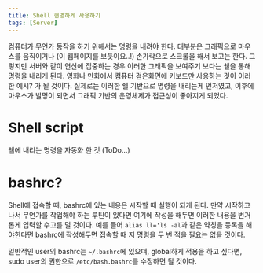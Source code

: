 ```yaml
---
title: Shell 현명하게 사용하기
tags: [Server]
---
```


컴퓨터가 무언가 동작을 하기 위해서는 명령을 내려야 한다.
대부분은 그래픽으로 마우스를 움직이거나 (이 웹페이지를 보듯이요..!) 손가락으로 스크롤을 해서 보고는 한다.
그렇지만 서버와 같이 연산에 집중하는 경우 이러한 그래픽을 보여주기 보다는 쉘을 통해 명령을 내리게 된다.
영화나 만화에서 컴퓨터 검은화면에 키보드만 사용하는 것이 이러한 예시? 가 될 것이다.
실제로는 이러한 쉘 기반으로 명령을 내리는게 먼저였고, 이후에 마우스가 발명이 되면서 그래픽 기반의 운영체제가 접근성이 좋아지게 되었다.

# Shell script

쉘에 내리는 명령을 자동화 한 것 (ToDo...)

# bashrc?

Shell에 접속할 때, bashrc에 있는 내용은 시작할 때 실행이 되게 된다.
만약 시작하고 나서 무언가를 작업해야 하는 루틴이 있다면 여기에 작성을 해두면 이러한 내용을 번거롭게 입력할 수고를 덜 것이다.
예를 들어 `alias ll='ls -al`과 같은 약칭을 등록을 해야한다면 bashrc에 작성해두면 접속할 때 저 명령을 두 번 적을 필요는 없을 것이다.

일반적인 user의 bashrc는 `~/.bashrc`에 있으며, global하게 적용을 하고 싶다면, sudo user의 권한으로 `/etc/bash.bashrc`를 수정하면 될 것이다.